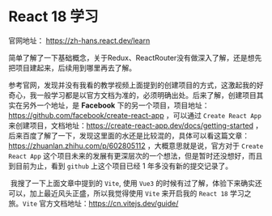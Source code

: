 # React 18 学习

官网地址： https://zh-hans.react.dev/learn

简单了解了一下基础概念，关于Redux、ReactRouter没有做深入了解，还是想先把项目建起来，后续用到哪里再去了解。

参考官网，发现并没有我看的教学视频上面提到的创建项目的方式，这激起我的好奇心，我一般学习都是以官方文档为准的，必须明确出处。后来了解，创建项目其实在另外一个地址，是 **Facebook** 下的另一个项目，项目地址：https://github.com/facebook/create-react-app ，可以通过 `Create React App` 来创建项目，文档地址：https://create-react-app.dev/docs/getting-started ， 后来百度了解了一下，发现这里面的水还是比较混的，具体可以看这篇文章：https://zhuanlan.zhihu.com/p/602805112 ，大概意思就是说，官方对于 `Create React App` 这个项目未来的发展有更深层次的一个想法，但是暂时还没想好，而且到目前为止，看到 `github` 上这个项目已经 1 年多没有新的提交记录了。

​	我搜了一下上面文章中提到的 `Vite`, 使用 `Vue3` 的时候有过了解，体验下来确实还可以，加上最近风头正盛，所以我觉得使用 `Vite` 来开启我的 `React 18` 学习之旅。`Vite` 官方文档地址：https://cn.vitejs.dev/guide/

